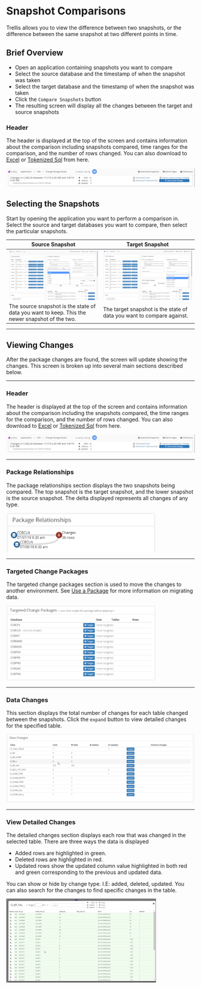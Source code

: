 # Snapshot Comparisons

Trellis allows you to view the difference between two snapshots, or the difference between the same snapshot at two different points in time.

## Brief Overview

* Open an application containing snapshots you want to compare
* Select the source database and the timestamp of when the snapshot was taken
* Select the target database and the timestamp of when the snapshot was taken
* Click the `Compare Snapshots` button
* The resulting screen will display all the changes between the target and source snapshots

### Header

The header is displayed at the top of the screen and contains information about the comparison including snapshots compared, time ranges for the comparison, and the number of rows changed. You can also download to [Excel](Download-as-Excel.md) or [Tokenized Sql](Download-Tokenized-Sql.md) from here.

<img src="Media/Compare-Snapshots-Header.png">

## Selecting the Snapshots

Start by opening the application you want to perform a comparison in.
Select the source and target databases you want to compare, then select the particular snapshots.

| Source Snapshot | Target Snapshot |
| --- | --- |
| <img src="Media/Compare-Snapshots.png"> | <img src="Media/Compare-Snapshots-Target.png"> | 
| The source snapshot is the state of data you want to keep. This the newer snapshot of the two. | The target snapshot is the state of data you want to compare against. |

---

## Viewing Changes

After the package changes are found, the screen will update showing the changes. This screen is broken up into several main sections described below.

---

### Header

The header is displayed at the top of the screen and contains information about the comparison including the snapshots compared, the time ranges for the comparison, and the number of rows changed. You can also download to [Excel](Download-as-Excel.md) or [Tokenized Sql](Download-Tokenized-Sql.md) from here.

<img src="Media/Compare-Snapshots-Header.png">

---

### Package Relationships

The package relationships section displays the two snapshots being compared. The top snapshot is the target snapshot, and the lower snapshot is the source snapshot. The delta displayed represents all changes of any type.

<img src="Media/Compare-Snapshots-Package-Relationships.png" width="400">

---

### Targeted Change Packages

The targeted change packages section is used to move the changes to another environment. See [Use a Package](Use-A-Package.md#target-environments) for more information on migrating data.

<img src="Media/Compare-Snapshots-Targeted-Packages.png" width="400">

---

### Data Changes

This section displays the total number of changes for each table changed between the snapshots. Click the `expand` button to view detailed changes for the specified table.

<img src="Media/Compare-Snapshots-Data-Changes.png" width="600">

---

### View Detailed Changes

The detailed changes section displays each row that was changed in the selected table. There are three ways the data is displayed

* Added rows are highlighted in green.
* Deleted rows are highlighted in red.
* Updated rows show the updated column value highlighted in both red and green corresponding to the previous and updated data.

You can show or hide by change type. I.E: added, deleted, updated. You can also search for the changes to find specific changes in the table.

<img src="Media/Compare-Snapshots-Expanded-Changes.png" width="400">
